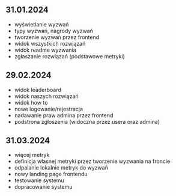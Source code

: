 ## 31.01.2024

- wyświetlanie wyzwań
- typy wyzwań, nagrody wyzwań
- tworzenie wyzwań przez frontend
- widok wszystkich rozwiązań
- widok readme wyzwania
- zgłaszanie rozwiązań (podstawowe metryki)


## 29.02.2024

- widok leaderboard
- widok naszych rozwiązań
- widok how to
- nowe logowanie/rejestracja
- nadawanie praw admina przez frontend
- podstrona zgłoszenia (widoczna przez usera oraz admina)


## 31.03.2024

- więcej metryk
- definicja własnej metryki przez tworzenie wyzwania na froncie
- odpalanie lokalnie metryk do wyzwań
- nowy landing page frontendu
- testowanie systemu
- dopracowanie systemu

